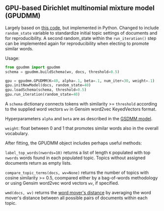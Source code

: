 ## GPU-based Dirichlet multinomial mixture model (GPUDMM)

Largely based on [this code](https://github.com/WHUIR/GPUDMM/tree/2b89d949557e99cbfce714a7c486f954f0c65ee8), but implemented in Python. Changed to include `random_state` variable to standardize initial topic settings of documents and for reproducibility. A second random_state within the `run_iteration()` step can be implemented again for reproducibility when electing to promote similar words.

Usage:
```python
from gpudmm import gpudmm
schema = gpudmm.buildSchema(wv, docs, threshold=0.5)

gpu = gpudmm.GPUDMM(K=40, alpha=.1, beta=.1, num_iter=30, weight=.1)
gpu.initNewModel(docs, random_state=40)
gpu.loadSchema(schema, threshold=0.5)
gpu.run_iteration(random_state=40)
```

A `schema` dictionary connects tokens with similarity >= `threshold` according to the supplied word vectors `wv` in Gensim word2vec KeyedVectors format.

Hyperparameters `alpha` and `beta` are as described in the [GSDMM model](https://github.com/nlgreenerton/thp-nlp/tree/main/gsdmm).

`weight`: float between 0 and 1 that promotes similar words also in the overall vocabulary.

After fitting, the GPUDMM object includes perhaps useful methods:

`label_top_words(nwords=10)` returns a list of length `K` populated with top `nwords` words found in each populated topic. Topics without assigned documents return as empty lists.

`compare_topic_terms(docs, wv=None)` returns the number of topics with cosine similarity >= 0.5, coompared either by a bag-of-words methodology or using Gensim word2vec word vectors `wv`, if specified.

`wmd(docs, wv)` returns the [word mover's distance](http://proceedings.mlr.press/v37/kusnerb15.pdf) by averaging the word mover's distance between all possible pairs of documents within each topic.
